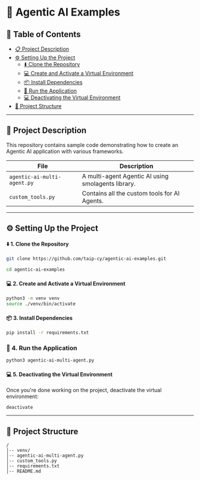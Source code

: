 # 🤖 Agentic AI Examples

## 📖 Table of Contents
- [📋 Project Description](#-project-description)
- [⚙️ Setting Up the Project](#️-setting-up-the-project)
  - [⬇️ Clone the Repository](#-1-clone-the-repository)
  - [💻 Create and Activate a Virtual Environment](#-2-create-and-activate-a-virtual-environment)
  - [📦 Install Dependencies](#-3-install-dependencies)
  - [🚀 Run the Application](#-4-run-the-application)
  - [💻 Deactivating the Virtual Environment](#-5-deactivating-the-virtual-environment)
- [📂 Project Structure](#-project-structure)

---

## 📜 Project Description
This repository contains sample code demonstrating how to create an Agentic AI application with various frameworks.

| File                        | Description                                       |
|-----------------------------|---------------------------------------------------|
| `agentic-ai-multi-agent.py` | A multi-agent Agentic AI using smolagents library.|
| `custom_tools.py`           | Contains all the custom tools for AI Agents.      |

---

## ⚙️ Setting Up the Project
#### ⬇️ 1. Clone the Repository
```bash
git clone https://github.com/taip-cy/agentic-ai-examples.git
```
```bash
cd agentic-ai-examples
```

#### 💻 2. Create and Activate a Virtual Environment
```bash
python3 -m venv venv
source ./venv/bin/activate
```

#### 📦 3. Install Dependencies
```bash
pip install -r requirements.txt
```

### 🚀 4. Run the Application

```bash
python3 agentic-ai-multi-agent.py
```

#### 💻 5. Deactivating the Virtual Environment
Once you're done working on the project, deactivate the virtual environment:
```bash
deactivate
```

---

## 📂 Project Structure
```
/
│-- venv/
│-- agentic-ai-multi-agent.py
│-- custom_tools.py
│-- requirements.txt
│-- README.md
```